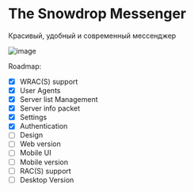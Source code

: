 # The Snowdrop Messenger

Красивый, удобный и современный мессенджер

![image](https://github.com/user-attachments/assets/8bc4bf84-79bf-49b9-8e32-a6d6570649bd)

Roadmap:

- [x] WRAC(S) support
- [x] User Agents
- [x] Server list Management
- [x] Server info packet
- [x] Settings
- [x] Authentication
- [ ] Design
- [ ] Web version
- [ ] Mobile UI
- [ ] Mobile version
- [ ] RAC(S) support
- [ ] Desktop Version
